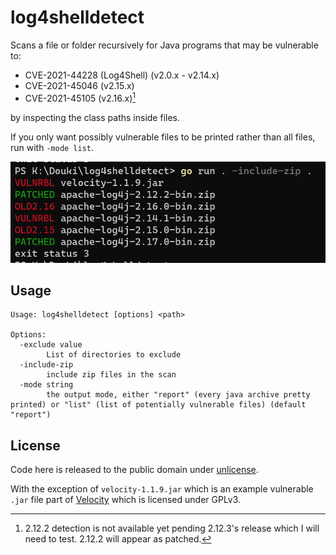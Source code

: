 # log4shelldetect

Scans a file or folder recursively for Java programs that may be vulnerable to:

- CVE-2021-44228 (Log4Shell) (v2.0.x - v2.14.x)
- CVE-2021-45046 (v2.15.x)
- CVE-2021-45105 (v2.16.x)[^*]

[^*]: 2.12.2 detection is not available yet pending 2.12.3's release which I will need to test. 2.12.2 will appear as patched.

by inspecting the class paths inside files.

If you only want possibly vulnerable files to be printed rather than all files, run with `-mode list`.

![Demo of log4shelldetect](./demo.png)

## Usage

```
Usage: log4shelldetect [options] <path>

Options:
  -exclude value
        List of directories to exclude
  -include-zip
        include zip files in the scan
  -mode string
        the output mode, either "report" (every java archive pretty printed) or "list" (list of potentially vulnerable files) (default "report")
```

## License

Code here is released to the public domain under [unlicense](/LICENSE).

With the exception of `velocity-1.1.9.jar` which is an example vulnerable `.jar` file part of [Velocity](https://github.com/PaperMC/Velocity) which is licensed under GPLv3.
